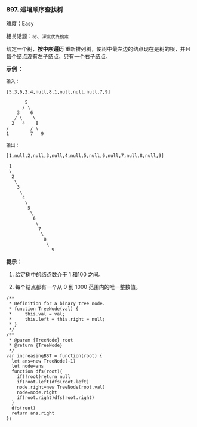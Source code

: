### 897. 递增顺序查找树

难度：Easy

相关话题：`树`、`深度优先搜索`

给定一个树，**按中序遍历** 重新排列树，使树中最左边的结点现在是树的根，并且每个结点没有左子结点，只有一个右子结点。







**示例 ：** 





```
输入：

[5,3,6,2,4,null,8,1,null,null,null,7,9]

       5
      / \
    3    6
   / \    \
  2   4    8
/        / \ 
1        7   9

输出：

[1,null,2,null,3,null,4,null,5,null,6,null,7,null,8,null,9]

 1
 \
  2
   \
    3
     \
      4
       \
        5
         \
          6
           \
            7
             \
              8
               \
                 9  
```






**提示：** 




1. 给定树中的结点数介于 1 和100 之间。

2. 每个结点都有一个从 0 到 1000 范围内的唯一整数值。






```
/**
 * Definition for a binary tree node.
 * function TreeNode(val) {
 *     this.val = val;
 *     this.left = this.right = null;
 * }
 */
/**
 * @param {TreeNode} root
 * @return {TreeNode}
 */
var increasingBST = function(root) {
  let ans=new TreeNode(-1)
  let node=ans
  function dfs(root){
    if(!root)return null
    if(root.left)dfs(root.left)
    node.right=new TreeNode(root.val)
    node=node.right
    if(root.right)dfs(root.right)
  }
  dfs(root)
  return ans.right
};



```


